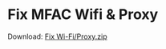 # Fix MFAC Wifi & Proxy

Download: [Fix Wi-Fi/Proxy.zip](https://github.com/Charlie-McMahon/proxy/files/1978218/Fix.Wi-Fi.Proxy.zip)
